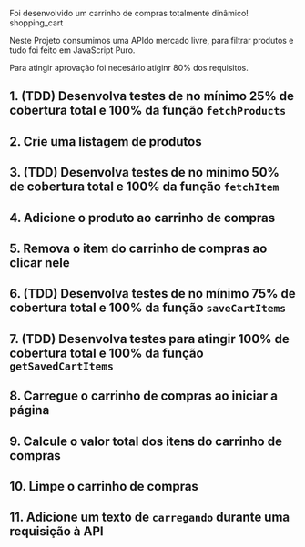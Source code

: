 Foi desenvolvido um carrinho de compras totalmente dinâmico! shopping_cart

Neste Projeto consumimos uma APIdo mercado livre, para filtrar produtos e tudo foi feito em JavaScript Puro.

Para atingir aprovação foi necesário atiginr 80% dos requisitos.


## 1. (TDD) Desenvolva testes de no mínimo 25% de cobertura total e 100% da função `fetchProducts`

## 2. Crie uma listagem de produtos

## 3. (TDD) Desenvolva testes de no mínimo 50% de cobertura total e 100% da função `fetchItem`

## 4. Adicione o produto ao carrinho de compras

## 5. Remova o item do carrinho de compras ao clicar nele

## 6. (TDD) Desenvolva testes de no mínimo 75% de cobertura total e 100% da função `saveCartItems`

## 7. (TDD) Desenvolva testes para atingir 100% de cobertura total e 100% da função `getSavedCartItems`

## 8. Carregue o carrinho de compras ao iniciar a página

## 9. Calcule o valor total dos itens do carrinho de compras

## 10. Limpe o carrinho de compras

## 11. Adicione um texto de `carregando` durante uma requisição à API
